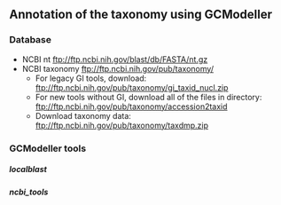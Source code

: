 ## Annotation of the taxonomy using GCModeller

### Database
+ NCBI nt
  ftp://ftp.ncbi.nih.gov/blast/db/FASTA/nt.gz
+ NCBI taxonomy
  ftp://ftp.ncbi.nih.gov/pub/taxonomy/
  + For legacy GI tools, download: ftp://ftp.ncbi.nih.gov/pub/taxonomy/gi_taxid_nucl.zip
  + For new tools without GI, download all of the files in directory: ftp://ftp.ncbi.nih.gov/pub/taxonomy/accession2taxid 
  + Download taxonomy data: ftp://ftp.ncbi.nih.gov/pub/taxonomy/taxdmp.zip
  
### GCModeller tools

##### localblast
##### ncbi_tools 
